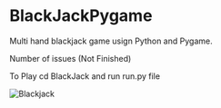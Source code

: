 # BlackJackPygame

Multi hand  blackjack game usign Python and Pygame. 

Number of issues (Not Finished)

To Play cd BlackJack and run run.py file



![Blackjack](https://github.com/nathan755/Blackjack-2.0/blob/master/blackjack_img.PNG)

